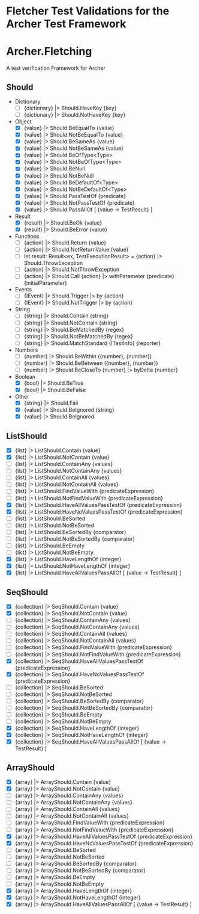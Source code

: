 <!-- GENERATED DOCUMENT DO NOT EDIT! -->
<!-- prettier-ignore-start -->
<!-- markdownlint-disable -->

<!-- Compiled with doculisp https://www.npmjs.com/package/doculisp -->

# Fletcher Test Validations for the Archer Test Framework #



# Archer.Fletching
A test verification Framework for Archer

## Should

- Dictionary
  - [ ] {dictionary} |> Should.HaveKey {key}
  - [ ] {dictionary} |> Should.NotHaveKey {key}
- Object
  - [x] {value} |> Should.BeEqualTo {value}
  - [x] {value} |> Should.NotBeEqualTo {value}
  - [x] {value} |> Should.BeSameAs {value}
  - [x] {value} |> Should.NotBeSameAs {value}
  - [x] {value} |> Should.BeOfType\<Type\>
  - [x] {value} |> Should.NotBeOfType\<Type\>
  - [x] {value} |> Should.BeNull
  - [x] {value} |> Should.NotBeNull
  - [x] {value} |> Should.BeDefaultOf\<Type\>
  - [x] {value} |> Should.NotBeDefaultOf\<Type\>
  - [x] {value} |> Should.PassTestOf {predicate}
  - [x] {value} |> Should.NotPassTestOf {predicate}
  - [x] {value} |> Should.PassAllOf [ {value -> TestResult} ]
- Result
  - [x] {result} |> Should.BeOk {value}
  - [x] {result} |> Should.BeError {value}
- Functions
  - [ ] {action} |> Should.Return {value}
  - [ ] {action} |> Should.NotReturnValue {value}
  - [ ] let result: Result<ex, TestExecutionResult> = {action} |> Should.ThrowException
  - [ ] {action} |> Should.NotThrowException
  - [ ] {action} |> Should.Call {action} |> withParameter {predicate} {initialParameter}
- Events
  - [ ] {IEvent} |> Should.Trigger |> by {action}
  - [ ] {IEvent} |> Should.NotTrigger |> by {action}
- String
  - [ ] {string} |> Should.Contain {string}
  - [ ] {string} |> Should.NotContain {string}
  - [ ] {string} |> Should.BeMatchedBy {regex}
  - [ ] {string} |> Should.NotBeMatchedBy {regex}
  - [ ] {string} |> Should.MatchStandard {ITestInfo} {reporter}
- Numbers
  - [ ] {number} |> Should.BeWithin ({number}, {number})
  - [ ] {number} |> Should.BeBetween ({number}, {number})
  - [ ] {number} |> Should.BeCloseTo {number} |> byDelta {number}
- Boolean
  - [x] {bool} |> Should.BeTrue
  - [x] {bool} |> Should.BeFalse
- Other
  - [x] {string} |> Should.Fail
  - [x] {value} |> Should.BeIgnored {string}
  - [x] {value} |> Should.BeIgnored

## ListShould

- [x] {list} |> ListShould.Contain {value}
- [x] {list} |> ListShould.NotContain {value}
- [ ] {list} |> ListShould.ContainAny {values}
- [ ] {list} |> ListShould.NotContainAny {values}
- [ ] {list} |> ListShould.ContainAll {values}
- [ ] {list} |> ListShould.NotContainAll {values}
- [ ] {list} |> ListShould.FindValueWith {predicateExpression}
- [ ] {list} |> ListShould.NotFindValueWith {predicateExpression}
- [x] {list} |> ListShould.HaveAllValuesPassTestOf {predicateExpression}
- [x] {list} |> ListShould.HaveNoValuesPassTestOf {predicateExpression}
- [ ] {list} |> ListShould.BeSorted
- [ ] {list} |> ListShould.NotBeSorted
- [ ] {list} |> ListShould.BeSortedBy {comparator}
- [ ] {list} |> ListShould.NotBeSortedBy {comparator}
- [ ] {list} |> ListShould.BeEmpty
- [ ] {list} |> ListShould.NotBeEmpty
- [x] {list} |> ListShould.HaveLengthOf {integer}
- [x] {list} |> ListShould.NotHaveLengthOf {integer}
- [x] {list} |> ListShould.HaveAllValuesPassAllOf [ {value -> TestResult} ]

## SeqShould

- [x] {collection} |> SeqShould.Contain {value}
- [x] {collection} |> SeqShould.NotContain {value}
- [ ] {collection} |> SeqShould.ContainAny {values}
- [ ] {collection} |> SeqShould.NotContainAny {values}
- [ ] {collection} |> SeqShould.ContainAll {values}
- [ ] {collection} |> SeqShould.NotContainAll {values}
- [ ] {collection} |> SeqShould.FindValueWith {predicateExpression}
- [ ] {collection} |> SeqShould.NotFindValueWith {predicateExpression}
- [x] {collection} |> SeqShould.HaveAllValuesPassTestOf {predicateExpression}
- [x] {collection} |> SeqShould.HaveNoValuesPassTestOf {predicateExpression}
- [ ] {collection} |> SeqShould.BeSorted
- [ ] {collection} |> SeqShould.NotBeSorted
- [ ] {collection} |> SeqShould.BeSortedBy {comparator}
- [ ] {collection} |> SeqShould.NotBeSortedBy {comparator}
- [ ] {collection} |> SeqShould.BeEmpty
- [ ] {collection} |> SeqShould.NotBeEmpty
- [x] {collection} |> SeqShould.HaveLengthOf {integer}
- [x] {collection} |> SeqShould.NotHaveLengthOf {integer}
- [x] {collection} |> SeqShould.HaveAllValuesPassAllOf [ {value -> TestResult} ]

## ArrayShould

- [x] {array} |> ArrayShould.Contain {value}
- [x] {array} |> ArrayShould.NotContain {value}
- [ ] {array} |> ArrayShould.ContainAny {values}
- [ ] {array} |> ArrayShould.NotContainAny {values}
- [ ] {array} |> ArrayShould.ContainAll {values}
- [ ] {array} |> ArrayShould.NotContainAll {values}
- [ ] {array} |> ArrayShould.FindValueWith {predicateExpression}
- [ ] {array} |> ArrayShould.NotFindValueWith {predicateExpression}
- [x] {array} |> ArrayShould.HaveAllValuesPassTestOf {predicateExpression}
- [x] {array} |> ArrayShould.HaveNoValuesPassTestOf {predicateExpression}
- [ ] {array} |> ArrayShould.BeSorted
- [ ] {array} |> ArrayShould.NotBeSorted
- [ ] {array} |> ArrayShould.BeSortedBy {comparator}
- [ ] {array} |> ArrayShould.NotBeSortedBy {comparator}
- [ ] {array} |> ArrayShould.BeEmpty
- [ ] {array} |> ArrayShould.NotBeEmpty
- [x] {array} |> ArrayShould.HaveLengthOf {integer}
- [x] {array} |> ArrayShould.NotHaveLengthOf {integer}
- [x] {array} |> ArrayShould.HaveAllValuesPassAllOf [ {value -> TestResult} ]

<!-- markdownlint-restore -->
<!-- prettier-ignore-end -->
<!-- GENERATED DOCUMENT DO NOT EDIT! -->